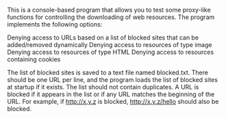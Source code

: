 This is a console-based program that allows you to test some proxy-like functions for controlling the downloading of web resources. The program implements the following options:

Denying access to URLs based on a list of blocked sites that can be added/removed dynamically
Denying access to resources of type image
Denying access to resources of type HTML
Denying access to resources containing cookies

The list of blocked sites is saved to a text file named blocked.txt. There should be one URL per line, and the program loads the list of blocked sites at startup if it exists. The list should not contain duplicates. A URL is blocked if it appears in the list or if any URL matches the beginning of the URL. For example, if http://x.y.z is blocked, http://x.y.z/hello should also be blocked.
